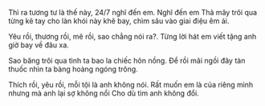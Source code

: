 Thì ra tương tư là thế này, 24/7 nghĩ đến em.
Nghĩ đến em
Thả mây trôi qua từng kẽ tay cho làn khói này khẽ bay, chìm sâu vào giai điệu êm ái.

 Yêu rồi, thương rồi, mê rồi, sao chẳng nói ra?.
Từng lời hát em viết tặng anh giờ bay về đâu xa.

 Sao băng trôi qua tình ta bao la chiếc hôn nồng.
Để rồi mãi ngồi đây tàn thuốc nhìn ta bàng hoàng ngóng trông.

Thích rồi, yêu rồi, mỗi tội là anh không nói.
Rất muốn em là của riêng mình nhưng mà anh lại sợ không nổi
Cho dù tim anh không đổi.